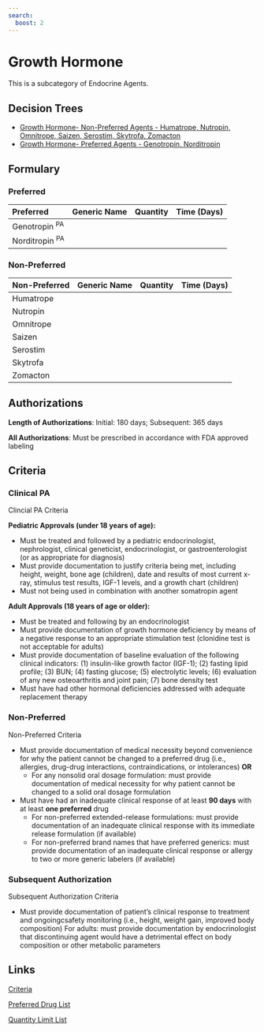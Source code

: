 ```yaml
---
search:
  boost: 2 
---
```


 # Growth Hormone

This is a subcategory of Endocrine Agents.

## Decision Trees
- [Growth Hormone- Non-Preferred Agents - Humatrope, Nutropin, Omnitrope, Saizen, Serostim, Skytrofa, Zomacton](https://forms.office.com.mcas.ms/pages/designpagev2.aspx?auth_pvr=OrgId&auth_upn=anttwaniqua.greer%40gainwelltechnologies.com&origin=OfficeDotCom&lang=en-US&sessionid=dba554c2-2c78-4f60-bee3-f837172c2546&route=GroupForms&subpage=design&id=nPhjxpvvj0G9PUHkbAzgaN9UYz8EqmlIs3_TYn4TbXBURFdFUkQ4Q0lTM0FYVFU1QjdRNTg5QzI4SSQlQCN0PWcu&topview=Preview)
- [Growth Hormone- Preferred Agents - Genotropin, Norditropin](https://forms.office.com.mcas.ms/pages/designpagev2.aspx?auth_pvr=OrgId&auth_upn=anttwaniqua.greer%40gainwelltechnologies.com&origin=OfficeDotCom&lang=en-US&sessionid=dba554c2-2c78-4f60-bee3-f837172c2546&route=GroupForms&subpage=design&id=nPhjxpvvj0G9PUHkbAzgaN9UYz8EqmlIs3_TYn4TbXBUNDQ0NDBBT1JPRTZLTDdWM0RGUFRIN1JaOSQlQCN0PWcu&topview=Preview)

## Formulary

### Preferred

| Preferred                 | Generic Name | Quantity | Time (Days) |
| :------------------------ | :----------- | :------: | :---------: |
| Genotropin <sup>PA</sup>  |              |          |             |
| Norditropin <sup>PA</sup> |              |          |             |

### Non-Preferred

| Non-Preferred | Generic Name | Quantity | Time (Days) |
| :------------ | :----------- | :------: | :---------: |
| Humatrope     |              |          |             |
| Nutropin      |              |          |             |
| Omnitrope     |              |          |             |
| Saizen        |              |          |             |
| Serostim      |              |          |             |
| Skytrofa      |              |          |             |
| Zomacton      |              |          |             |

## Authorizations

**Length of Authorizations**: Initial: 180 days; Subsequent: 365 days

**All Authorizations**: Must be prescribed in accordance with FDA approved labeling

## Criteria

### Clinical PA

Clincial PA Criteria

**Pediatric Approvals (under 18 years of age):**

- Must be treated and followed by a pediatric endocrinologist, nephrologist, clinical geneticist, endocrinologist, or gastroenterologist (or as appropriate for diagnosis)
- Must provide documentation to justify criteria being met, including height, weight, bone age (children), date and results of most current x-ray, stimulus test results, IGF-1 levels, and a growth chart (children)
- Must not being used in combination with another somatropin agent

**Adult Approvals (18 years of age or older):**

- Must be treated and following by an endocrinologist
- Must provide documentation of growth hormone deficiency by means of a negative response to an appropriate stimulation test (clonidine test is not acceptable for adults)
- Must provide documentation of baseline evaluation of the following clinical indicators: (1) insulin-like growth factor (IGF-1); (2) fasting lipid profile; (3) BUN; (4) fasting glucose; (5) electrolytic levels; (6) evaluation of any new osteoarthritis and joint pain; (7) bone density test
- Must have had other hormonal deficiencies addressed with adequate replacement therapy

### Non-Preferred

Non-Preferred Criteria

- Must provide documentation of medical necessity beyond convenience for why the patient cannot be changed to a preferred drug (i.e., allergies, drug-drug interactions, contraindications, or intolerances) **OR**
    - For any nonsolid oral dosage formulation: must provide documentation of medical necessity for why patient cannot be changed to a solid oral dosage formulation
- Must have had an inadequate clinical response of at least **90 days** with at least **one preferred** drug
    - For non-preferred extended-release formulations: must provide documentation of an inadequate clinical response with its immediate release formulation (if available)
    - For non-preferred brand names that have preferred generics: must provide documentation of an inadequate clinical response or allergy to two or more generic labelers (if available)

### Subsequent Authorization

Subsequent Authorization Criteria

- Must provide documentation of patient’s clinical response to treatment and ongoingcsafety monitoring (i.e., height, weight gain, improved body composition) For adults: must provide documentation by endocrinologist that discontinuing agent would have a detrimental effect on body composition or other metabolic parameters

## Links

[Criteria](https://pharmacy.medicaid.ohio.gov/sites/default/files/20230401_UPDL_Criteria%20_APPROVED.pdf#page=58)

[Preferred Drug List](https://pharmacy.medicaid.ohio.gov/sites/default/files/20230401_UPDL_v7_Approved.pdf#page=13)

[Quantity Limit List](https://pharmacy.medicaid.ohio.gov/sites/default/files/20230101_Ohio_Medicaid_Quantity_Document_APPROVED.pdf)
